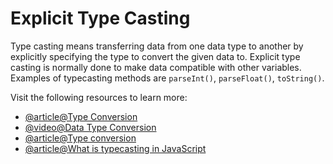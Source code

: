 # Explicit Type Casting

Type casting means transferring data from one data type to another by explicitly specifying the type to convert the given data to. Explicit type casting is normally done to make data compatible with other variables. Examples of typecasting methods are `parseInt()`, `parseFloat()`, `toString()`.

Visit the following resources to learn more:

- [@article@Type Conversion](https://www.c-sharpcorner.com/article/type-conversions-in-javascript/)
- [@video@Data Type Conversion](https://youtu.be/VQLYiFqetZM)
- [@article@Type conversion](https://developer.mozilla.org/en-US/docs/Glossary/Type_Conversion)
- [@article@What is typecasting in JavaScript](https://www.tutorialspoint.com/explain-typecasting-in-javascript)
